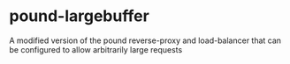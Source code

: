 pound-largebuffer
=================

A modified version of the pound reverse-proxy and load-balancer that can be configured to allow arbitrarily large requests
